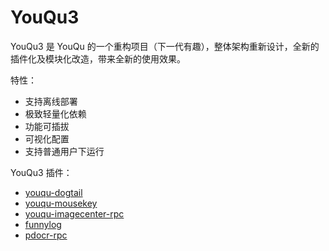 # YouQu3

YouQu3 是 YouQu 的一个重构项目（下一代有趣），整体架构重新设计，全新的插件化及模块化改造，带来全新的使用效果。

特性：

- 支持离线部署
- 极致轻量化依赖
- 功能可插拔
- 可视化配置
- 支持普通用户下运行

YouQu3 插件：

- [youqu-dogtail](https://github.com/funny-dream/youqu-dogtail)
- [youqu-mousekey](https://github.com/funny-dream/youqu-mousekey)
- [youqu-imagecenter-rpc](https://github.com/funny-dream/youqu-imagecenter-rpc)
- [funnylog](https://linuxdeepin.github.io/funnylog/)
- [pdocr-rpc](https://linuxdeepin.github.io/pdocr-rpc/)
